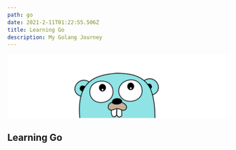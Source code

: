 ```yaml
---
path: go
date: 2021-2-11T01:22:55.506Z
title: Learning Go
description: My Golang Journey
---
```


![Go](./go.png "Go Header")

## Learning Go

